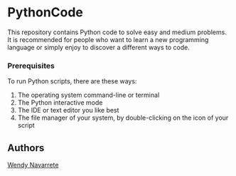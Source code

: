 # PythonCode
This repository contains Python code to solve easy and medium problems. It is recommended for people who want to learn a new programming language or simply enjoy to discover a different ways to code.

### Prerequisites
To run Python scripts, there are these ways:

1. The operating system command-line or terminal
2. The Python interactive mode
3. The IDE or text editor you like best
4. The file manager of your system, by double-clicking on the icon of your script


## Authors
[Wendy Navarrete](http://wendynavarrete.com)
